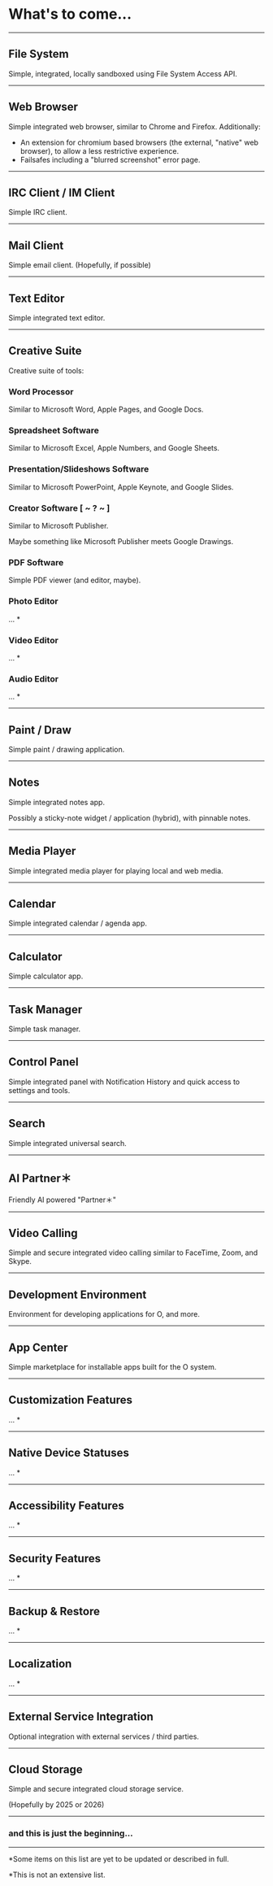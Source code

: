 # What's to come...

---
## File System
Simple, integrated, locally sandboxed using File System Access API.

---
## Web Browser
Simple integrated web browser, similar to Chrome and Firefox.
Additionally:
* An extension for chromium based browsers (the external, "native" web browser), to allow a less restrictive experience.
* Failsafes including a "blurred screenshot" error page.

---
## IRC Client / IM Client
Simple IRC client.

---
## Mail Client
Simple email client. (Hopefully, if possible)

---
## Text Editor
Simple integrated text editor.

---
## Creative Suite
Creative suite of tools:

### Word Processor
Similar to Microsoft Word, Apple Pages, and Google Docs.

### Spreadsheet Software
Similar to Microsoft Excel, Apple Numbers, and Google Sheets.

### Presentation/Slideshows Software
Similar to Microsoft PowerPoint, Apple Keynote, and Google Slides.

### Creator Software [ ~ ? ~ ]
Similar to Microsoft Publisher.

Maybe something like Microsoft Publisher meets Google Drawings.

### PDF Software
Simple PDF viewer (and editor, maybe).

### Photo Editor
... *

### Video Editor
... *

### Audio Editor
... *

---
## Paint / Draw
Simple paint / drawing application.

---
## Notes
Simple integrated notes app.

Possibly a sticky-note widget / application (hybrid), with pinnable notes.

---
## Media Player
Simple integrated media player for playing local and web media.

---
## Calendar
Simple integrated calendar / agenda app.

---
## Calculator
Simple calculator app.

---
## Task Manager
Simple task manager.

---
## Control Panel
Simple integrated panel with Notification History and quick access to settings and tools.

---
## Search
Simple integrated universal search.

---
## AI Partner＊
Friendly AI powered "Partner＊"

---
## Video Calling
Simple and secure integrated video calling similar to FaceTime, Zoom, and Skype.

---
## Development Environment
Environment for developing applications for O, and more.

---
## App Center
Simple marketplace for installable apps built for the O system.

---
## Customization Features
... *

---
## Native Device Statuses
... *

---
## Accessibility Features
... *

---
## Security Features
... *

---
## Backup & Restore
... *

---
## Localization
... *

---
## External Service Integration
Optional integration with external services / third parties.

---
## Cloud Storage
Simple and secure integrated cloud storage service.

(Hopefully by 2025 or 2026)

---
### and this is just the beginning...

---
*Some items on this list are yet to be updated or described in full.

*This is not an extensive list.
